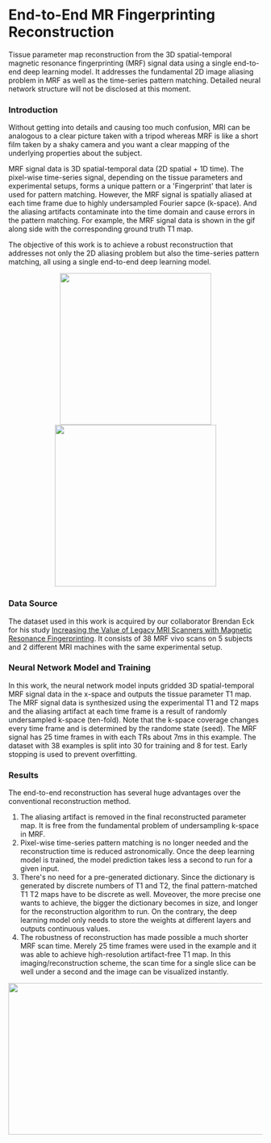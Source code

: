 # End-to-End MR Fingerprinting Reconstruction
Tissue parameter map reconstruction from the 3D spatial-temporal magnetic resonance fingerprinting (MRF) signal data using a single end-to-end deep learning model. It addresses the fundamental 2D image aliasing problem in MRF as well as the time-series pattern matching. Detailed neural network structure will not be disclosed at this moment.

### Introduction
Without getting into details and causing too much confusion, MRI can be analogous to a clear picture taken with a tripod whereas MRF is like a short film taken by a shaky camera and you want a clear mapping of the underlying properties about the subject. 

MRF signal data is 3D spatial-temporal data (2D spatial + 1D time). The pixel-wise time-series signal, depending on the tissue parameters and experimental setups, forms a unique pattern or a 'Fingerprint' that later is used for pattern matching. However, the MRF signal is spatially aliased at each time frame due to highly undersampled Fourier sapce (k-space). And the aliasing artifacts contaminate into the time domain and cause errors in the pattern matching. For example, the MRF signal data is shown in the gif along side with the corresponding ground truth T1 map.

The objective of this work is to achieve a robust reconstruction that addresses not only the 2D aliasing problem but also the time-series pattern matching, all using a single end-to-end deep learning model.

<p align="center">
<img src="https://github.com/mxf293/End-to-End_MR_Fingerprinting_Reconstruction/blob/master/pics/MRF_Signal.gif" width="300" height="300">
<img src="https://github.com/mxf293/End-to-End_MR_Fingerprinting_Reconstruction/blob/master/pics/Ground%20Truth%20T1%20Map.png" width="320" height="320">
</p>

### Data Source
The dataset used in this work is acquired by our collaborator Brendan Eck for his study [Increasing the Value of Legacy MRI Scanners with Magnetic Resonance Fingerprinting](https://www.ismrm.org/19/program_files/Th07.htm). It consists of 38 MRF vivo scans on 5 subjects and 2 different MRI machines with the same experimental setup. 

### Neural Network Model and Training
In this work, the neural network model inputs gridded 3D spatial-temporal MRF signal data in the x-space and outputs the tissue parameter T1 map. The MRF signal data is synthesized using the experimental T1 and T2 maps and the aliasing artifact at each time frame is a result of randomly undersampled k-space (ten-fold). Note that the k-space coverage changes every time frame and is determined by the randome state (seed). The MRF signal has 25 time frames in with each TRs about 7ms in this example. The dataset with 38 examples is split into 30 for training and 8 for test. Early stopping is used to prevent overfitting. 

### Results
The end-to-end reconstruction has several huge advantages over the conventional reconstruction method. 
1. The aliasing artifact is removed in the final reconstructed parameter map. It is free from the fundamental problem of undersampling k-space in MRF.
2. Pixel-wise time-series pattern matching is no longer needed and the reconstruction time is reduced astronomically. Once the deep learning model is trained, the model prediction takes less a second to run for a given input. 
3. There's no need for a pre-generated dictionary. Since the dictionary is generated by discrete numbers of T1 and T2, the final pattern-matched T1 T2 maps have to be discrete as well. Moveover, the more precise one wants to achieve, the bigger the dictionary becomes in size, and longer for the reconstruction algorithm to run. On the contrary, the deep learning model only needs to store the weights at different layers and outputs continuous values.
4. The robustness of reconstruction has made possible a much shorter MRF scan time. Merely 25 time frames were used in the example and it was able to achieve high-resolution artifact-free T1 map. In this imaging/reconstruction scheme, the scan time for a single slice can be well under a second and the image can be visualized instantly.

<p align="center">
<img src="https://github.com/mxf293/End-to-End_MR_Fingerprinting_Reconstruction/blob/master/pics/Recon%20T1%20-%20Ground%20Truth%20T1.png" width="600" height="300">
</p>



